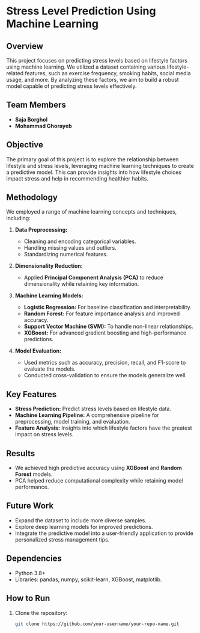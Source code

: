 # Stress Level Prediction Using Machine Learning

## Overview
This project focuses on predicting stress levels based on lifestyle factors using machine learning. We utilized a dataset containing various lifestyle-related features, such as exercise frequency, smoking habits, social media usage, and more. By analyzing these factors, we aim to build a robust model capable of predicting stress levels effectively.

## Team Members
- **Saja Borghol**
- **Mohammad Ghorayeb**

## Objective
The primary goal of this project is to explore the relationship between lifestyle and stress levels, leveraging machine learning techniques to create a predictive model. This can provide insights into how lifestyle choices impact stress and help in recommending healthier habits.

## Methodology
We employed a range of machine learning concepts and techniques, including:

1. **Data Preprocessing:**
   - Cleaning and encoding categorical variables.
   - Handling missing values and outliers.
   - Standardizing numerical features.

2. **Dimensionality Reduction:**
   - Applied **Principal Component Analysis (PCA)** to reduce dimensionality while retaining key information.

3. **Machine Learning Models:**
   - **Logistic Regression:** For baseline classification and interpretability.
   - **Random Forest:** For feature importance analysis and improved accuracy.
   - **Support Vector Machine (SVM):** To handle non-linear relationships.
   - **XGBoost:** For advanced gradient boosting and high-performance predictions.

4. **Model Evaluation:**
   - Used metrics such as accuracy, precision, recall, and F1-score to evaluate the models.
   - Conducted cross-validation to ensure the models generalize well.

## Key Features
- **Stress Prediction:** Predict stress levels based on lifestyle data.
- **Machine Learning Pipeline:** A comprehensive pipeline for preprocessing, model training, and evaluation.
- **Feature Analysis:** Insights into which lifestyle factors have the greatest impact on stress levels.

## Results
- We achieved high predictive accuracy using **XGBoost** and **Random Forest** models.
- PCA helped reduce computational complexity while retaining model performance.

## Future Work
- Expand the dataset to include more diverse samples.
- Explore deep learning models for improved predictions.
- Integrate the predictive model into a user-friendly application to provide personalized stress management tips.

## Dependencies
- Python 3.8+
- Libraries: pandas, numpy, scikit-learn, XGBoost, matplotlib.

## How to Run
1. Clone the repository:
   ```bash
   git clone https://github.com/your-username/your-repo-name.git
